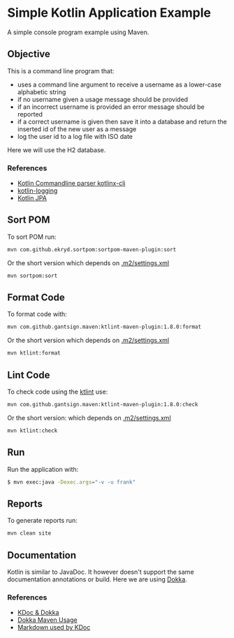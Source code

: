 # Simple Kotlin Application Example

A simple console program example using Maven.

## Objective

This is a command line program that:

* uses a command line argument to receive a username as a lower-case 
  alphabetic string
* if no username given a usage message should be provided
* if an incorrect username is provided an error message should be reported
* if a correct username is given then save it into a database and return the inserted id of the new user as a message
* log the user id to a log file with ISO date

Here we will use the H2 database.

### References

* [Kotlin Commandline parser kotlinx-cli ](https://github.com/Kotlin/kotlinx-cli)
* [kotlin-logging](https://github.com/MicroUtils/kotlin-logging)
* [Kotlin JPA](https://www.baeldung.com/kotlin/jpa)

## Sort POM

To sort POM run:

```bash
mvn com.github.ekryd.sortpom:sortpom-maven-plugin:sort
```

Or the short version which depends on [.m2/settings.xml](.m2/settings.xml)

```bash
mvn sortpom:sort
```

## Format Code

To format code with:

```bash
mvn com.github.gantsign.maven:ktlint-maven-plugin:1.8.0:format
```

Or the short version which depends on [.m2/settings.xml](.m2/settings.xml)

```bash
mvn ktlint:format
```

## Lint Code

To check code using
the [ktlint](https://github.com/gantsign/ktlint-maven-plugin) use:

```bash
mvn com.github.gantsign.maven:ktlint-maven-plugin:1.8.0:check
```

Or the short version: which depends on [.m2/settings.xml](.m2/settings.xml)

```bash
mvn ktlint:check
```

## Run

Run the application with:

```bash
$ mvn exec:java -Dexec.args="-v -u frank"
```

## Reports

To generate reports run:

```bash
mvn clean site
```

## Documentation

Kotlin is similar to JavaDoc. It however doesn't support the same documentation
annotations or build. Here we are using
[Dokka](https://github.com/Kotlin/dokka).

### References

* [KDoc & Dokka](https://kotlinlang.org/docs/kotlin-doc.html)
* [Dokka Maven Usage](https://kotlin.github.io/dokka/1.4.30/user_guide/maven/usage/)
* [Markdown used by KDoc](https://daringfireball.net/projects/markdown/)
